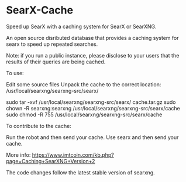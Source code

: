 # SearX-Cache

Speed up SearX with a caching system for SearX or SearXNG.

An open source disributed database that provides a caching system for searx to speed up repeated searches.

Note: if you run a public instance, please disclose to your users that the results of their queries are being cached.

To use:

Edit some source files
Unpack the cache to the correct location: /usr/local/searxng/searxng-src/searx/

sudo tar -xvf /usr/local/searxng/searxng-src/searx/ cache.tar.gz
sudo chown -R searxng:searxng /usr/local/searxng/searxng-src/searx/cache
sudo chmod -R 755 /usr/local/searxng/searxng-src/searx/cache

To contribute to the cache:

Run the robot and then send your cache.
Use searx and then send your cache.

More info: https://www.imtcoin.com/kb.php?page=Caching+SearXNG+Version+2

The code changes follow the latest stable version of searxng.

